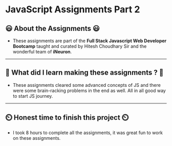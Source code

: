 # JavaScript Assignments Part 2

## 😃 About the Assignments 😃

- These assignments are part of the **Full Stack Javascript Web Developer Bootcamp** taught and curated by Hitesh Choudhary Sir and the wonderful team of **iNeuron**.

---

## 🤔 What did I learn making these assignments ? 🤔

- These assignments cleared some advanced concepts of JS and there were some brain-racking problems in the end as well. All in all good way to start JS journey.

---

## ⏲️ Honest time to finish this project ⏲️

- I took 8 hours to complete all the assignments, it was great fun to work on these assignments.
